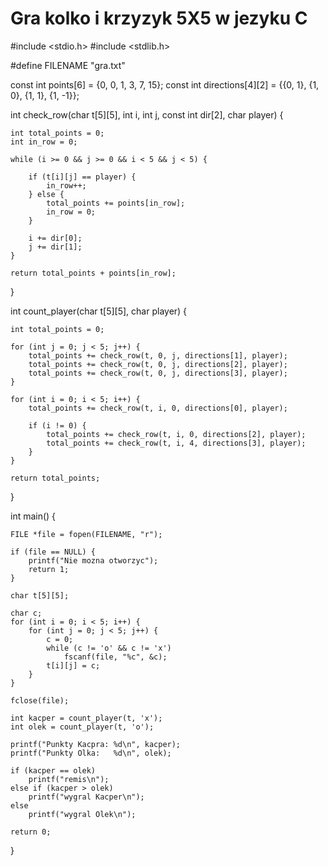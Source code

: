 # Gra kolko i krzyzyk 5X5 w jezyku C

#include <stdio.h>
#include <stdlib.h>

#define FILENAME "gra.txt"

const int points[6] = {0, 0, 1, 3, 7, 15};
const int directions[4][2] = {{0, 1}, {1, 0}, {1, 1}, {1, -1}};

int check_row(char t[5][5], int i, int j, const int dir[2], char player) {

    int total_points = 0;
    int in_row = 0;

    while (i >= 0 && j >= 0 && i < 5 && j < 5) {

        if (t[i][j] == player) {
            in_row++;
        } else {
            total_points += points[in_row];
            in_row = 0;
        }

        i += dir[0];
        j += dir[1];
    }

    return total_points + points[in_row];
}

int count_player(char t[5][5], char player) {

    int total_points = 0;

    for (int j = 0; j < 5; j++) {
        total_points += check_row(t, 0, j, directions[1], player);
        total_points += check_row(t, 0, j, directions[2], player);
        total_points += check_row(t, 0, j, directions[3], player);
    }

    for (int i = 0; i < 5; i++) {
        total_points += check_row(t, i, 0, directions[0], player);

        if (i != 0) {
            total_points += check_row(t, i, 0, directions[2], player);
            total_points += check_row(t, i, 4, directions[3], player);
        }
    }

    return total_points;
}

int main() {

    FILE *file = fopen(FILENAME, "r");

    if (file == NULL) {
        printf("Nie mozna otworzyc");
        return 1;
    }

    char t[5][5];

    char c;
    for (int i = 0; i < 5; i++) {
        for (int j = 0; j < 5; j++) {
            c = 0;
            while (c != 'o' && c != 'x')
                fscanf(file, "%c", &c);
            t[i][j] = c;
        }
    }

    fclose(file);

    int kacper = count_player(t, 'x');
    int olek = count_player(t, 'o');

    printf("Punkty Kacpra: %d\n", kacper);
    printf("Punkty Olka:   %d\n", olek);

    if (kacper == olek)
        printf("remis\n");
    else if (kacper > olek)
        printf("wygral Kacper\n");
    else
        printf("wygral Olek\n");

    return 0;
}
